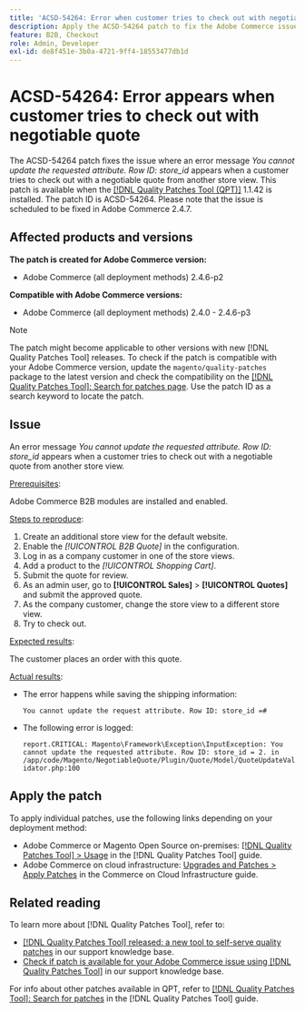 ```yaml
---
title: 'ACSD-54264: Error when customer tries to check out with negotiable quote'
description: Apply the ACSD-54264 patch to fix the Adobe Commerce issue where an error message "You cannot update the requested attribute. Row ID:store_id" appears when a customer tries to check out with a negotiable quote from another store view.
feature: B2B, Checkout
role: Admin, Developer
exl-id: de8f451e-3b0a-4721-9ff4-18553477db1d
---
```

# ACSD-54264: Error appears when customer tries to check out with negotiable quote

The ACSD-54264 patch fixes the issue where an error message *You cannot update the requested attribute. Row ID: store_id* appears when a customer tries to check out with a negotiable quote from another store view. This patch is available when the [[!DNL Quality Patches Tool (QPT)]](https://experienceleague.adobe.com/en/docs/commerce-knowledge-base/kb/announcements/commerce-announcements/magento-quality-patches-released-new-tool-to-self-serve-quality-patches) 1.1.42 is installed. The patch ID is ACSD-54264. Please note that the issue is scheduled to be fixed in Adobe Commerce 2.4.7.

## Affected products and versions

**The patch is created for Adobe Commerce version:**

* Adobe Commerce (all deployment methods) 2.4.6-p2

**Compatible with Adobe Commerce versions:**

* Adobe Commerce (all deployment methods) 2.4.0 - 2.4.6-p3

>[!NOTE]
>
>The patch might become applicable to other versions with new [!DNL Quality Patches Tool] releases. To check if the patch is compatible with your Adobe Commerce version, update the `magento/quality-patches` package to the latest version and check the compatibility on the [[!DNL Quality Patches Tool]: Search for patches page](https://experienceleague.adobe.com/tools/commerce-quality-patches/index.html). Use the patch ID as a search keyword to locate the patch.

## Issue

An error message *You cannot update the requested attribute. Row ID: store_id* appears when a customer tries to check out with a negotiable quote from another store view.

<u>Prerequisites</u>:

Adobe Commerce B2B modules are installed and enabled.

<u>Steps to reproduce</u>:

1. Create an additional store view for the default website.
1. Enable the *[!UICONTROL B2B Quote]* in the configuration.
1. Log in as a company customer in one of the store views.
1. Add a product to the *[!UICONTROL Shopping Cart]*.
1. Submit the quote for review.
1. As an admin user, go to **[!UICONTROL Sales]** > **[!UICONTROL Quotes]** and submit the approved quote.
1. As the company customer, change the store view to a different store view.
1. Try to check out.

<u>Expected results</u>:

The customer places an order with this quote.

<u>Actual results</u>:

* The error happens while saving the shipping information:
  
    `You cannot update the request attribute. Row ID: store_id =#`

* The following error is logged:
  
    `report.CRITICAL: Magento\Framework\Exception\InputException: You cannot update the requested attribute. Row ID: store_id = 2. in /app/code/Magento/NegotiableQuote/Plugin/Quote/Model/QuoteUpdateValidator.php:100`
 
## Apply the patch

To apply individual patches, use the following links depending on your deployment method:

* Adobe Commerce or Magento Open Source on-premises: [[!DNL Quality Patches Tool] > Usage](https://experienceleague.adobe.com/docs/commerce-operations/tools/quality-patches-tool/usage.html) in the [!DNL Quality Patches Tool] guide.
* Adobe Commerce on cloud infrastructure: [Upgrades and Patches > Apply Patches](https://experienceleague.adobe.com/docs/commerce-cloud-service/user-guide/develop/upgrade/apply-patches.html) in the Commerce on Cloud Infrastructure guide.

## Related reading

To learn more about [!DNL Quality Patches Tool], refer to:

* [[!DNL Quality Patches Tool] released: a new tool to self-serve quality patches](https://experienceleague.adobe.com/en/docs/commerce-knowledge-base/kb/announcements/commerce-announcements/magento-quality-patches-released-new-tool-to-self-serve-quality-patches) in our support knowledge base.
* [Check if patch is available for your Adobe Commerce issue using [!DNL Quality Patches Tool]](/help/tools/quality-patches-tool/patches-available-in-qpt/check-patch-for-magento-issue-with-magento-quality-patches.md) in our support knowledge base.

For info about other patches available in QPT, refer to [[!DNL Quality Patches Tool]: Search for patches](https://experienceleague.adobe.com/tools/commerce-quality-patches/index.html) in the [!DNL Quality Patches Tool] guide.

